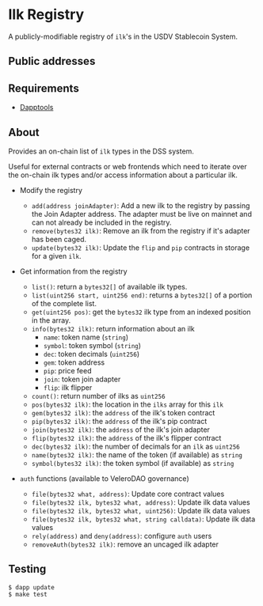 # Ilk Registry

A publicly-modifiable registry of `ilk`'s in the USDV Stablecoin System.

## Public addresses

[comment]: <> (Kovan: [0xc3F42deABc0C506e8Ae9356F2d4fc1505196DCDB]&#40;https://kovan.etherscan.io/address/0xc3F42deABc0C506e8Ae9356F2d4fc1505196DCDB&#41;)

[comment]: <> (Mainnet: [0x5a464C28D19848f44199D003BeF5ecc87d090F87]&#40;https://etherscan.io/address/0x5a464C28D19848f44199D003BeF5ecc87d090F87&#41;)

## Requirements

* [Dapptools](https://github.com/dapphub/dapptools)

## About

Provides an on-chain list of `ilk` types in the DSS system.

Useful for external contracts or web frontends which need to iterate over the on-chain ilk types and/or access information about a particular ilk.

* Modify the registry

    * `add(address joinAdapter)`: Add a new ilk to the registry by passing the Join Adapter address. The adapter must be live on mainnet and can not already be included in the registry.
    * `remove(bytes32 ilk)`: Remove an ilk from the registry if it's adapter has been caged.
    * `update(bytes32 ilk)`: Update the `flip` and `pip` contracts in storage for a given `ilk`.

* Get information from the registry

    * `list()`: return a `bytes32[]` of available ilk types.
    * `list(uint256 start, uint256 end)`: returns a `bytes32[]` of a portion of the complete list.
    * `get(uint256 pos)`: get the `bytes32` ilk type from an indexed position in the array.
    * `info(bytes32 ilk)`: return information about an ilk
        * `name`: token name (`string`)
        * `symbol`: token symbol (`string`)
        * `dec`: token decimals (`uint256`)
        * `gem`: token address
        * `pip`: price feed
        * `join`: token join adapter
        * `flip`: ilk flipper
    * `count()`: return number of ilks as `uint256`
    * `pos(bytes32 ilk)`: the location in the `ilks` array for this `ilk`
    * `gem(bytes32 ilk)`: the `address` of the ilk's token contract
    * `pip(bytes32 ilk)`: the `address` of the ilk's pip contract
    * `join(bytes32 ilk)`: the `address` of the ilk's join adapter
    * `flip(bytes32 ilk)`: the `address` of the ilk's flipper contract
    * `dec(bytes32 ilk)`: the number of decimals for an `ilk` as `uint256`
    * `name(bytes32 ilk)`: the name of the token (if available) as `string`
    * `symbol(bytes32 ilk)`: the token symbol (if available) as `string`

* `auth` functions (available to VeleroDAO governance)

    * `file(bytes32 what, address)`: Update core contract values
    * `file(bytes32 ilk, bytes32 what, address)`: Update ilk data values
    * `file(bytes32 ilk, bytes32 what, uint256)`: Update ilk data values
    * `file(bytes32 ilk, bytes32 what, string calldata)`: Update ilk data values
    * `rely(address)` and `deny(address)`: configure `auth` users
    * `removeAuth(bytes32 ilk)`: remove an uncaged ilk adapter


## Testing

```
$ dapp update
$ make test
```
